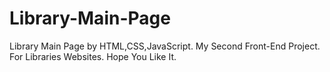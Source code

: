 # Library-Main-Page
Library Main Page by HTML,CSS,JavaScript.
My Second Front-End Project.
For Libraries Websites.
Hope You Like It.